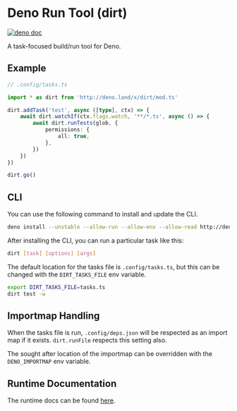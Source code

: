 # Deno Run Tool (dirt)

[![deno doc](https://doc.deno.land/badge.svg)](https://doc.deno.land/https/deno.land/x/dirt/mod.ts)

A task-focused build/run tool for Deno.

## Example

```ts
// .config/tasks.ts

import * as dirt from 'http://deno.land/x/dirt/mod.ts'

dirt.addTask('test', async ([type], ctx) => {
	await dirt.watchIf(ctx.flags.watch, '**/*.ts', async () => {
		await dirt.runTests(glob, {
			permissions: {
				all: true,
			},
		})
	})
})

dirt.go()
```

## CLI

You can use the following command to install and update the CLI.

```sh
deno install --unstable --allow-run --allow-env --allow-read http://deno.land/x/dirt/dirt.ts
```

After installing the CLI, you can run a particular task like this:

```sh
dirt [task] [options] [args]
```

The default location for the tasks file is `.config/tasks.ts`, but this can be changed with the `DIRT_TASKS_FILE` env variable.

```sh
export DIRT_TASKS_FILE=tasks.ts
dirt test -w
```

## Importmap Handling

When the tasks file is run, `.config/deps.json` will be respected as an import map if it exists.  `dirt.runFile` respects this setting also.

The sought after location of the importmap can be overridden with the `DENO_IMPORTMAP` env variable.

## Runtime Documentation

The runtime docs can be found [here](https://doc.deno.land/https/deno.land/x/dirt/mod.ts).
